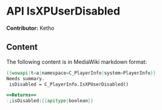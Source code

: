 # API IsXPUserDisabled

**Contributor:** Ketho

## Content

The following content is in MediaWiki markdown format:

```mediawiki
{{wowapi|t=a|namespace=C_PlayerInfo|system=PlayerInfo}}
Needs summary.
 isDisabled = C_PlayerInfo.IsXPUserDisabled()

==Returns==
:;isDisabled:{{apitype|boolean}}
```